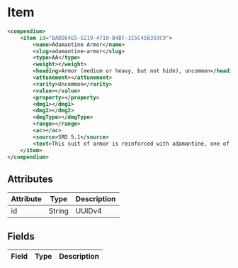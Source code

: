 # Item

```xml
<compendium>
    <item id="BADD84E5-5219-4710-B4BF-1C5C45B359C9">
		<name>Adamantine Armor</name>
		<slug>adamantine-armor</slug>
		<type>AA</type>
		<weight></weight>
		<heading>Armor (medium or heavy, but not hide), uncommon</heading>
		<attunement></attunement>
		<rarity>Uncommon</rarity>
		<value></value>
		<property></property>
		<dmg1></dmg1>
		<dmg2></dmg2>
		<dmgType></dmgType>
		<range></range>
		<ac></ac>
		<source>SRD 5.1</source>
		<text>This suit of armor is reinforced with adamantine, one of the hardest substances in existence. While you&apos;re wearing it, any critical hit against you becomes a normal hit.</text>
	</item>
</compendium>
```

## Attributes

| Attribute | Type | Description |
| --------- | ---- | ----------- |
| id  | String  | UUIDv4 |

## Fields

| Field  | Type | Description |
| ------ | ---- | ----------- |
